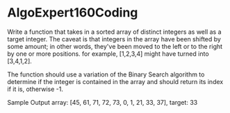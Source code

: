 # AlgoExpert160Coding

Write a function that takes in a sorted array of distinct integers as well as a target integer. The caveat is that integers in the array have been shifted by some amount; in other words, they've been moved to the left or to the right by one or more positions. for example, [1,2,3,4] might have turned into [3,4,1,2].

The function should use a variation of the Binary Search algorithm to determine if the integer is contained in the array and should return its index if it is, otherwise -1.

Sample Output
array: [45, 61, 71, 72, 73, 0, 1, 21, 33, 37],
target: 33
